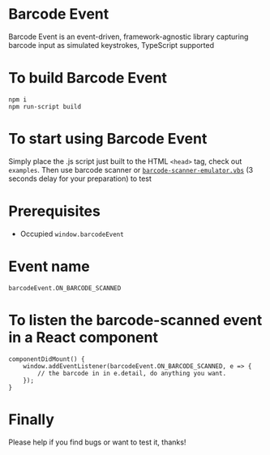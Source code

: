 ﻿Barcode Event
=============
Barcode Event is an event-driven, framework-agnostic library capturing barcode input as simulated keystrokes, TypeScript supported

# To build Barcode Event
```
npm i
npm run-script build
```

# To start using Barcode Event
Simply place the .js script just built to the HTML `<head>` tag, check out `examples`. Then use barcode scanner or [`barcode-scanner-emulator.vbs`](barcode-scanner-emulator.vbs) (3 seconds delay for your preparation) to test

# Prerequisites
*  Occupied `window.barcodeEvent`

# Event name
```
barcodeEvent.ON_BARCODE_SCANNED
```

# To listen the barcode-scanned event in a React component
```
componentDidMount() {
    window.addEventListener(barcodeEvent.ON_BARCODE_SCANNED, e => {
        // the barcode in in e.detail, do anything you want.
    });
}
```
# Finally
Please help if you find bugs or want to test it, thanks!
